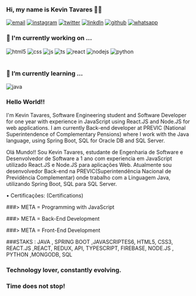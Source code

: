 ### Hi, my name is Kevin Tavares 👨‍💻

[![email](https://img.shields.io/badge/Gmail-D14836?style=for-the-badge&logo=gmail&logoColor=white)](greencorporate3@gmail.com)
[![instagram](https://img.shields.io/badge/Instagram-E4405F?style=for-the-badge&logo=instagram&logoColor=white)](https://www.instagram.com/kevintavares_6/)
[![twitter](https://img.shields.io/badge/Twitter-1DA1F2?style=for-the-badge&logo=twitter&logoColor=white)](
https://twitter.com/Kvtavares)
[![linkdln](https://img.shields.io/badge/LinkedIn-0077B5?style=for-the-badge&logo=linkedin&logoColor=white)](
https://www.linkedin.com/in/kevin-tavares-473091199/)
[![github](	https://img.shields.io/badge/GitHub-100000?style=for-the-badge&logo=github&logoColor=white)](https://github.com/Kevintavares33)
[![whatsapp](https://img.shields.io/badge/WhatsApp-25D366?style=for-the-badge&logo=whatsapp&logoColor=white)](+5561996030707)



### 🔭 I'm currently working on ...
<div style="display: inline_block">
  <img align="center" alt="html5" src="https://img.shields.io/badge/HTML5-E34F26?style=for-the-badge&logo=html5&logoColor=white" />
  <img align="center" alt="css" src="https://img.shields.io/badge/CSS3-1572B6?style=for-the-badge&logo=css3&logoColor=white" />
  <img align="center" alt="js" src="https://img.shields.io/badge/JavaScript-F7DF1E?style=for-the-badge&logo=javascript&logoColor=black" />
  <img align="center" alt="ts" src="https://img.shields.io/badge/TypeScript-007ACC?style=for-the-badge&logo=typescript&logoColor=white" />
  <img align="center" alt="react" src="https://img.shields.io/badge/React-20232A?style=for-the-badge&logo=react&logoColor=61DAFB" />
  <img align="center" alt="nodejs" src="https://img.shields.io/badge/Node.js-43853D?style=for-the-badge&logo=node.js&logoColor=white" />
  <img align="center" alt="python" src="https://img.shields.io/badge/Python-14354C?style=for-the-badge&logo=python&logoColor=white"/>
</div><br/>


### 🌱 I’m currently learning ...
<div style="display:inline_block">
<img align="center" alt="java" src="https://img.shields.io/badge/Java-ED8B00?style=for-the-badge&logo=openjdk&logoColor=white" />

### Hello World!!
I'm Kevin Tavares, Software Engineering student and Software Developer for  one year with experience in JavaScript using React.JS and Node.JS for web applications.
I am currently Back-end developer at PREVIC (National Superintendence of Complementary Pensions) where I work with the Java language, using Spring Boot, SQL for Oracle DB and SQL Server.

Olá Mundo!!
Sou Kevin Tavares, estudante de Engenharia de Software e Desenvolvedor de Software a 1 ano com  experiencia em JavaScript utilizado React.JS e Node.JS para aplicações Web.
Atualmente sou desenvolvedor Back-end na PREVIC(Superintendência Nacional de Previdência Complementar) onde trabalho com a Linguagem Java, utilizando Spring Boot, SQL para SQL Server.

• Certificações:
(Certifications)

###> META = Programming with JavaScript

###> META = Back-End Development

###> META = Front-End Development

###STAKS : JAVA , SPRING BOOT ,JAVASCRIPTES6, HTML5, CSS3, REACT.JS ,REACT, REDUX, API, TYPESCRIPT, FIREBASE, NODE.JS , PYTHON ,MONGODB, SQL

### Technology lover, constantly evolving.

### Time does not stop!

</div>

